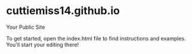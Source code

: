 cuttiemiss14.github.io
=====================

Your Public Site

To get started, open the index.html file to find instructions and examples. You'll start your editing there!
